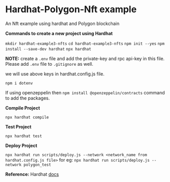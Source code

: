 # Hardhat-Polygon-Nft example
An Nft example using hardhat and Polygon blockchain


**Commands to create a new project using Hardhat**

`mkdir hardhat-example3-nfts`
`cd hardhat-example3-nfts`
`npm init --yes`
`npm install --save-dev hardhat`
`npx hardhat`

**NOTE:** create a `.env` file and add the private-key and rpc api-key in this file. Please add `.env` file to `.gitignore` as well.

we will use above keys in hardhat.config.js file. 

`npm i dotenv`

If using openzeppelin then `npm install @openzeppelin/contracts` command to add the packages.

**Compile Project**

`npx hardhat compile`

**Test Project**

`npx hardhat test`

**Deploy Project**

`npx hardhat run scripts/deploy.js --network <network_name from hardhat.config.js file>`
for eg: `npx hardhat run scripts/deploy.js --network polygon_test`

**Reference:** Hardhat [docs]("https://hardhat.org/tutorial/setting-up-the-environment.html")
